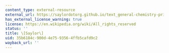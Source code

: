 ```yaml
---
content_type: external-resource
external_url: https://saylordotorg.github.io/text_general-chemistry-principles-patterns-and-applications-v1.0/s13-04-polyatomic-systems-with-multip.html
has_external_license_warning: true
license: https://en.wikipedia.org/wiki/All_rights_reserved
status: ''
title: \[Saylor\]
uid: 35b6184c-900d-4e75-9356-4ffb5cafd9c2
wayback_url: ''
---
```

